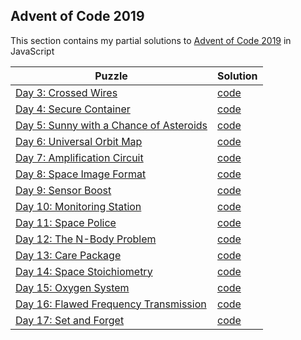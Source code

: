 ## Advent of Code 2019
This section contains my partial solutions to [Advent of Code 2019](https://adventofcode.com/2019) in JavaScript

| Puzzle | Solution |
|--|--|
| [Day 3: Crossed Wires](https://adventofcode.com/2019/day/3) | [code](AOC-2019/AOC-Day3.js) |
| [Day 4: Secure Container](https://adventofcode.com/2019/day/4) | [code](AOC-2019/AOC-Day4.js) |
| [Day 5: Sunny with a Chance of Asteroids](https://adventofcode.com/2019/day/5) | [code](AOC-2019/AOC-Day5.js) |
| [Day 6: Universal Orbit Map](https://adventofcode.com/2019/day/6) | [code](AOC-2019/AOC-Day6.py) |
| [Day 7: Amplification Circuit](https://adventofcode.com/2019/day/7) | [code](AOC-2019/AOC-Day7.js) |
| [Day 8: Space Image Format](https://adventofcode.com/2019/day/8) | [code](AOC-2019/AOC-Day8.js) |
| [Day 9: Sensor Boost](https://adventofcode.com/2019/day/9) | [code](AOC-2019/AOC-Day9.js) |
| [Day 10: Monitoring Station](https://adventofcode.com/2019/day/10) | [code](AOC-2019/AOC-Day10.js) |
| [Day 11: Space Police](https://adventofcode.com/2019/day/11) | [code](AOC-2019/AOC-Day11.js) |
| [Day 12: The N-Body Problem](https://adventofcode.com/2019/day/12) | [code](AOC-2019/AOC-Day12.js) |
| [Day 13: Care Package](https://adventofcode.com/2019/day/13) | [code](AOC-2019/AOC-Day13.js) |
| [Day 14: Space Stoichiometry](https://adventofcode.com/2019/day/14) | [code](AOC-2019/AOC-Day14.js) |
| [Day 15: Oxygen System](https://adventofcode.com/2019/day/15) | [code](AOC-2019/AOC-Day15.js) |
| [Day 16: Flawed Frequency Transmission](https://adventofcode.com/2019/day/16) | [code](AOC-2019/AOC-Day16.js) |
| [Day 17: Set and Forget](https://adventofcode.com/2019/day/17) | [code](AOC-2019/AOC-Day17.js) |
